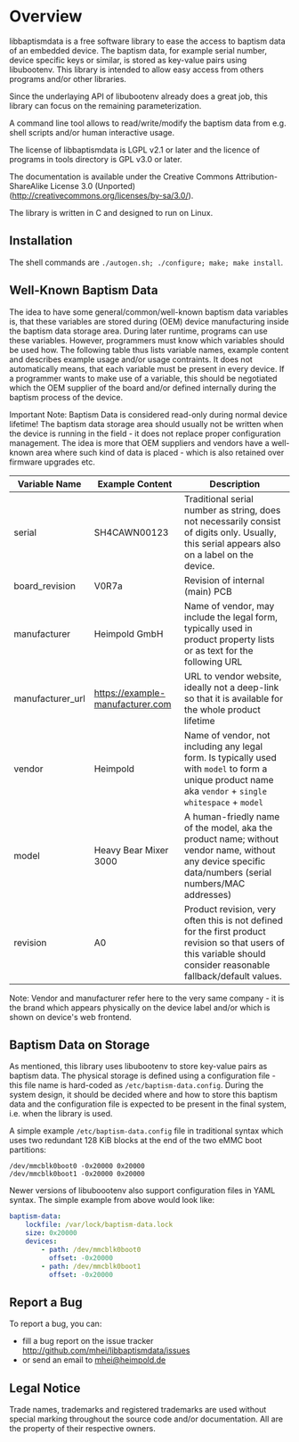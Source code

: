 Overview
========

libbaptismdata is a free software library to ease the access to baptism data
of an embedded device. The baptism data, for example serial number, device
specific keys or similar, is stored as key-value pairs using libubootenv.
This library is intended to allow easy access from others programs and/or
other libraries.

Since the underlaying API of libubootenv already does a great job, this
library can focus on the remaining parameterization.

A command line tool allows to read/write/modify the baptism data from e.g.
shell scripts and/or human interactive usage.

The license of libbaptismdata is LGPL v2.1 or later and the licence of
programs in tools directory is GPL v3.0 or later.

The documentation is available under the Creative Commons Attribution-ShareAlike
License 3.0 (Unported) (http://creativecommons.org/licenses/by-sa/3.0/).

The library is written in C and designed to run on Linux.



Installation
------------

The shell commands are ``./autogen.sh; ./configure; make; make install``.



Well-Known Baptism Data
-----------------------

The idea to have some general/common/well-known baptism data variables is, that
these variables are stored during (OEM) device manufacturing inside the baptism
data storage area. During later runtime, programs can use these variables.
However, programmers must know which variables should be used how. The following
table thus lists variable names, example content and describes example usage
and/or usage contraints.
It does not automatically means, that each variable must be present in every device.
If a programmer wants to make use of a variable, this should be negotiated which
the OEM supplier of the board and/or defined internally during the baptism process
of the device.

Important Note: Baptism Data is considered read-only during normal device lifetime!
The baptism data storage area should usually not be written when the device is running
in the field - it does not replace proper configuration management. The idea is more
that OEM suppliers and vendors have a well-known area where such kind of data is
placed - which is also retained over firmware upgrades etc.

| Variable Name    | Example Content                  | Description |
|------------------|----------------------------------|-------------|
| serial           | SH4CAWN00123                     | Traditional serial number as string, does not necessarily consist of digits only. Usually, this serial appears also on a label on the device. |
| board_revision   | V0R7a                            | Revision of internal (main) PCB |
| manufacturer     | Heimpold GmbH                    | Name of vendor, may include the legal form, typically used in product property lists or as text for the following URL |
| manufacturer_url | https://example-manufacturer.com | URL to vendor website, ideally not a deep-link so that it is available for the whole product lifetime |
| vendor           | Heimpold                         | Name of vendor, not including any legal form. Is typically used with `model` to form a unique product name aka `vendor` + `single whitespace` + `model` |
| model            | Heavy Bear Mixer 3000            | A human-friedly name of the model, aka the product name; without vendor name, without any device specific data/numbers (serial numbers/MAC addresses) |
| revision         | A0                               | Product revision, very often this is not defined for the first product revision so that users of this variable should consider reasonable fallback/default values. |

Note: Vendor and manufacturer refer here to the very same company - it is the brand
which appears physically on the device label and/or which is shown on device's web frontend.



Baptism Data on Storage
-----------------------

As mentioned, this library uses libubootenv to store key-value pairs as baptism data.
The physical storage is defined using a configuration file - this file name is hard-coded
as `/etc/baptism-data.config`. During the system design, it should be decided where and
how to store this baptism data and the configuration file is expected to be present
in the final system, i.e. when the library is used.

A simple example `/etc/baptism-data.config` file in traditional syntax which uses
two redundant 128 KiB blocks at the end of the two eMMC boot partitions:

```
/dev/mmcblk0boot0 -0x20000 0x20000
/dev/mmcblk0boot1 -0x20000 0x20000
```

Newer versions of libuboootenv also support configuration files in YAML syntax.
The simple example from above would look like:

```yaml
baptism-data:
    lockfile: /var/lock/baptism-data.lock
    size: 0x20000
    devices:
        - path: /dev/mmcblk0boot0
          offset: -0x20000
        - path: /dev/mmcblk0boot1
          offset: -0x20000
```



Report a Bug
------------

To report a bug, you can:
 * fill a bug report on the issue tracker
   http://github.com/mhei/libbaptismdata/issues
 * or send an email to mhei@heimpold.de



Legal Notice
------------

Trade names, trademarks and registered trademarks are used without special
marking throughout the source code and/or documentation. All are the property
of their respective owners.
